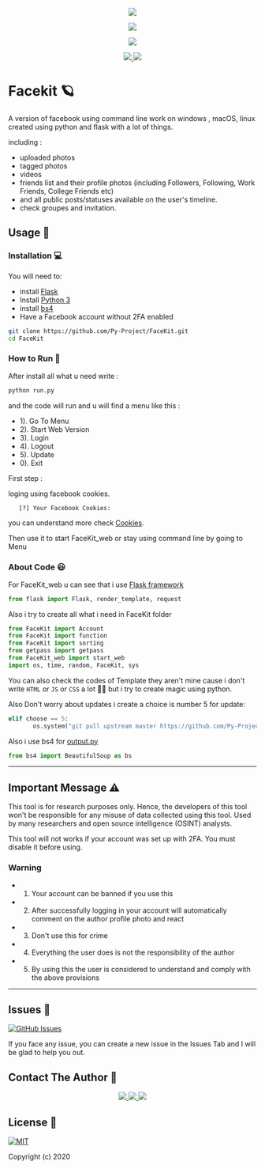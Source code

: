 <p align="center">
  <img src="https://github.com/Py-Project/FaceKit/blob/main/img/facebook-logo.png">
</p>
<p align="center"><img src="https://img.shields.io/badge/Version-1.0-brightgreen"></p>

</p> 
<p align="center"><img src="https://img.shields.io/badge/Author-Yezz123-green.svg"> 
</p>


<p align="center">
  <a href="https://github.com/yezz123">
    <img src="https://img.shields.io/github/followers/yezz123?label=Follow&style=social">
  </a>
  <a href="https://github.com/Py-Project/FaceKit/stargazers">
    <img src="https://img.shields.io/github/stars/Py-Project/FaceKit?style=social">
  </a>
</p>

# Facekit 🪐
A version of facebook using command line work on windows , macOS, linux created using python and flask with a lot of things.

including :
- uploaded photos
- tagged photos
- videos
- friends list and their profile photos (including Followers, Following, Work Friends, College Friends etc)
- and all public posts/statuses available on the user's timeline.
- check groupes and invitation.

## Usage 🔧

### Installation 💻 

You will need to:

- install [Flask](https://flask.palletsprojects.com/en/1.1.x/installation/)
- Install [Python 3](https://www.python.org/downloads/)
- install [bs4](https://pypi.org/project/beautifulsoup4/)
- Have a Facebook account without 2FA enabled

```bash
git clone https://github.com/Py-Project/FaceKit.git
cd FaceKit
```
### How to Run 🥶

After install all what u need write :
```bash
python run.py
```

and the code will run and u will find a menu like this :
- 1). Go To Menu
- 2). Start Web Version
- 3). Login
- 4). Logout
- 5). Update
- 0). Exit

First step :

loging using facebook cookies.
```bash
   [?] Your Facebook Cookies:
```
you can understand more check [Cookies](https://github.com/Py-Project/FaceKit/blob/main/FaceKit_web/README.md).

Then use it to start FaceKit_web or stay using command line by going to Menu 

### About Code 😃
For FaceKit_web u can see that i use [Flask framework](https://flask.palletsprojects.com/)
```python
from flask import Flask, render_template, request
```
Also i try to create all what i need in FaceKit folder
```python
from FaceKit import Account
from FaceKit import function
from FaceKit import sorting
from getpass import getpass
from FaceKit_web import start_web
import os, time, random, FaceKit, sys
```
You can also check the codes of Template they aren't mine cause i don't write `HTML` or `JS` or `CSS` a lot 🙅‍♂️ but i try to create magic using python.

 Also Don't worry about updates i create a choice is number 5 for update:
 ```python
 elif choose == 5:
		os.system("git pull upstream master https://github.com/Py-Project/FaceKit.git ")
 ```
 Also i use bs4 for [output.py](https://github.com/Py-Project/FaceKit/blob/main/FaceKit/output.py)
 ```python
 from bs4 import BeautifulSoup as bs
 ```
 ---

## Important Message ⚠️

This tool is for research purposes only. Hence, the developers of this tool won't be responsible for any misuse of data collected using this tool. Used by many researchers and open source intelligence (OSINT) analysts.

This tool will not works if your account was set up with 2FA. You must disable it before using.

### Warning
- 1. Your account can be banned if you use this
- 2. After successfully logging in your account will
automatically comment on the author
profile photo and react
- 3. Don't use this for crime
- 4. Everything the user does is not the responsibility
of the author
- 5. By using this the user is considered to
understand and comply with the above provisions

---
## Issues 🔨

[![GitHub Issues](https://img.shields.io/github/issues/harismuneer/Ultimate-Facebook-Scraper.svg?style=flat&label=Issues&maxAge=2592000)](https://www.github.com/Py-Project/FaceKit/issues)

If you face any issue, you can create a new issue in the Issues Tab and I will be glad to help you out.
## Contact The Author 👼
<p align="center">
	<a href="https://www.instagram.com/froggy__19/">
  <code><img src="https://img.shields.io/badge/Froggy__19%20-%23E4405F.svg?&style=for-the-badge&logo=Instagram&logoColor=white"/></code>
		</a>
	<a href="https://www.twitch.tv/yassertahiri">
  <code><img src="https://img.shields.io/badge/yassertahiri%20-%239146FF.svg?&style=for-the-badge&logo=Twitch&logoColor=white"/></code>
	</a>
	<a href="https://twitter.com/THyasser1">
  <code><img src="https://img.shields.io/badge/THyasser1%20-%231DA1F2.svg?&style=for-the-badge&logo=Twitter&logoColor=white"/></code>
  </a>
		
</p>

## License 📄

[![MIT](https://img.shields.io/cocoapods/l/AFNetworking.svg?style=style&label=License&maxAge=2592000)](LICENSE)

Copyright (c) 2020
